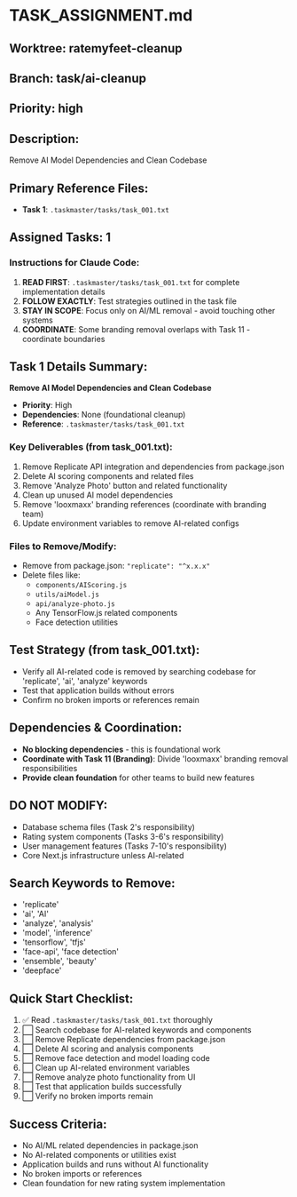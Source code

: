# TASK_ASSIGNMENT.md

## Worktree: ratemyfeet-cleanup
## Branch: task/ai-cleanup 
## Priority: high

## Description:
Remove AI Model Dependencies and Clean Codebase

## Primary Reference Files:
- **Task 1**: `.taskmaster/tasks/task_001.txt`

## Assigned Tasks: 1

### Instructions for Claude Code:
1. **READ FIRST**: `.taskmaster/tasks/task_001.txt` for complete implementation details
2. **FOLLOW EXACTLY**: Test strategies outlined in the task file  
3. **STAY IN SCOPE**: Focus only on AI/ML removal - avoid touching other systems
4. **COORDINATE**: Some branding removal overlaps with Task 11 - coordinate boundaries

## Task 1 Details Summary:
**Remove AI Model Dependencies and Clean Codebase**
- **Priority**: High
- **Dependencies**: None (foundational cleanup)
- **Reference**: `.taskmaster/tasks/task_001.txt`

### Key Deliverables (from task_001.txt):
1. Remove Replicate API integration and dependencies from package.json
2. Delete AI scoring components and related files  
3. Remove 'Analyze Photo' button and related functionality
4. Clean up unused AI model dependencies
5. Remove 'looxmaxx' branding references (coordinate with branding team)
6. Update environment variables to remove AI-related configs

### Files to Remove/Modify:
- Remove from package.json: `"replicate": "^x.x.x"`
- Delete files like:
  - `components/AIScoring.js`
  - `utils/aiModel.js` 
  - `api/analyze-photo.js`
  - Any TensorFlow.js related components
  - Face detection utilities

## Test Strategy (from task_001.txt):
- Verify all AI-related code is removed by searching codebase for 'replicate', 'ai', 'analyze' keywords
- Test that application builds without errors
- Confirm no broken imports or references remain

## Dependencies & Coordination:
- **No blocking dependencies** - this is foundational work
- **Coordinate with Task 11 (Branding)**: Divide 'looxmaxx' branding removal responsibilities
- **Provide clean foundation** for other teams to build new features

## DO NOT MODIFY:
- Database schema files (Task 2's responsibility)
- Rating system components (Tasks 3-6's responsibility) 
- User management features (Tasks 7-10's responsibility)
- Core Next.js infrastructure unless AI-related

## Search Keywords to Remove:
- 'replicate'
- 'ai', 'AI'
- 'analyze', 'analysis'
- 'model', 'inference'
- 'tensorflow', 'tfjs'
- 'face-api', 'face detection'
- 'ensemble', 'beauty'
- 'deepface'

## Quick Start Checklist:
1. ✅ Read `.taskmaster/tasks/task_001.txt` thoroughly
2. ⬜ Search codebase for AI-related keywords and components
3. ⬜ Remove Replicate dependencies from package.json
4. ⬜ Delete AI scoring and analysis components
5. ⬜ Remove face detection and model loading code
6. ⬜ Clean up AI-related environment variables
7. ⬜ Remove analyze photo functionality from UI
8. ⬜ Test that application builds successfully
9. ⬜ Verify no broken imports remain

## Success Criteria:
- No AI/ML related dependencies in package.json
- No AI-related components or utilities exist
- Application builds and runs without AI functionality
- No broken imports or references
- Clean foundation for new rating system implementation